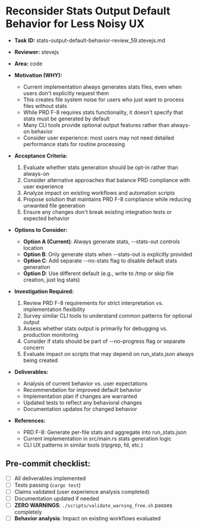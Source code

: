 # Reconsider Stats Output Default Behavior for Less Noisy UX

* **Task ID:** stats-output-default-behavior-review_59.stevejs.md
* **Reviewer:** stevejs
* **Area:** code
* **Motivation (WHY):**
  - Current implementation always generates stats files, even when users don't explicitly request them
  - This creates file system noise for users who just want to process files without stats
  - While PRD F-8 requires stats functionality, it doesn't specify that stats must be generated by default
  - Many CLI tools provide optional output features rather than always-on behavior
  - Consider user experience: most users may not need detailed performance stats for routine processing

* **Acceptance Criteria:**
  1. Evaluate whether stats generation should be opt-in rather than always-on
  2. Consider alternative approaches that balance PRD compliance with user experience
  3. Analyze impact on existing workflows and automation scripts
  4. Propose solution that maintains PRD F-8 compliance while reducing unwanted file generation
  5. Ensure any changes don't break existing integration tests or expected behavior

* **Options to Consider:**
  - **Option A (Current)**: Always generate stats, --stats-out controls location
  - **Option B**: Only generate stats when --stats-out is explicitly provided
  - **Option C**: Add separate --no-stats flag to disable default stats generation
  - **Option D**: Use different default (e.g., write to /tmp or skip file creation, just log stats)

* **Investigation Required:**
  1. Review PRD F-8 requirements for strict interpretation vs. implementation flexibility
  2. Survey similar CLI tools to understand common patterns for optional output
  3. Assess whether stats output is primarily for debugging vs. production monitoring
  4. Consider if stats should be part of --no-progress flag or separate concern
  5. Evaluate impact on scripts that may depend on run_stats.json always being created

* **Deliverables:**
  - Analysis of current behavior vs. user expectations
  - Recommendation for improved default behavior
  - Implementation plan if changes are warranted
  - Updated tests to reflect any behavioral changes
  - Documentation updates for changed behavior

* **References:**
  - PRD F-8: Generate per-file stats and aggregate into run_stats.json
  - Current implementation in src/main.rs stats generation logic
  - CLI UX patterns in similar tools (ripgrep, fd, etc.)

## Pre-commit checklist:
- [ ] All deliverables implemented
- [ ] Tests passing (`cargo test`)
- [ ] Claims validated (user experience analysis completed)
- [ ] Documentation updated if needed
- [ ] **ZERO WARNINGS**: `./scripts/validate_warning_free.sh` passes completely
- [ ] **Behavior analysis**: Impact on existing workflows evaluated
